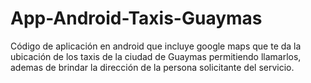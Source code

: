 # App-Android-Taxis-Guaymas
Código de aplicación en android que incluye google maps que te da la ubicación de los taxis de la ciudad de Guaymas permitiendo llamarlos, ademas de brindar la dirección de la persona solicitante del servicio.
